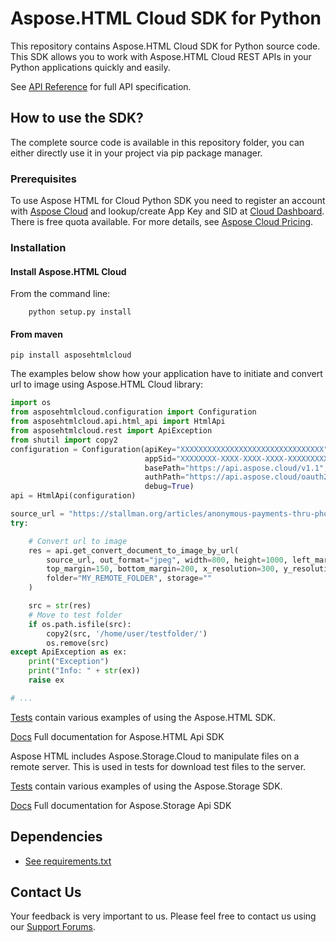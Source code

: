 # Aspose.HTML Cloud SDK for Python
This repository contains Aspose.HTML Cloud SDK for Python source code. This SDK allows you to work with Aspose.HTML Cloud REST APIs in your Python applications quickly and easily.

See [API Reference](https://apireference.aspose.cloud/html/) for full API specification.
## How to use the SDK?
The complete source code is available in this repository folder, you can either directly use it in your project via pip package manager.

### Prerequisites

To use Aspose HTML for Cloud Python SDK you need to register an account with [Aspose Cloud](https://www.aspose.cloud/) and lookup/create App Key and SID at [Cloud Dashboard](https://dashboard.aspose.cloud/#/apps). There is free quota available. For more details, see [Aspose Cloud Pricing](https://purchase.aspose.cloud/pricing).

### Installation

#### Install Aspose.HTML Cloud 

From the command line:
```code
	python setup.py install
```

#### From maven
```code
pip install asposehtmlcloud
```


The examples below show how your application have to initiate and convert url to image using Aspose.HTML Cloud library:
```python
import os
from asposehtmlcloud.configuration import Configuration
from asposehtmlcloud.api.html_api import HtmlApi
from asposehtmlcloud.rest import ApiException
from shutil import copy2
configuration = Configuration(apiKey="XXXXXXXXXXXXXXXXXXXXXXXXXXXXXXXX",
                              appSid="XXXXXXXX-XXXX-XXXX-XXXX-XXXXXXXXXXXX",
                              basePath="https://api.aspose.cloud/v1.1",
                              authPath="https://api.aspose.cloud/oauth2/token",
                              debug=True)
api = HtmlApi(configuration)

source_url = "https://stallman.org/articles/anonymous-payments-thru-phones.html"
try:

    # Convert url to image
    res = api.get_convert_document_to_image_by_url(
        source_url, out_format="jpeg", width=800, height=1000, left_margin=50, right_margin=100,
        top_margin=150, bottom_margin=200, x_resolution=300, y_resolution=300,
        folder="MY_REMOTE_FOLDER", storage=""
    )

    src = str(res)
    # Move to test folder
    if os.path.isfile(src):
        copy2(src, '/home/user/testfolder/')
        os.remove(src)
except ApiException as ex:
    print("Exception")
    print("Info: " + str(ex))
    raise ex

# ...
```

[Tests](./test/) contain various examples of using the Aspose.HTML SDK.

[Docs](./docs/html/_build/html/) Full documentation for Aspose.HTML Api SDK


Aspose HTML includes Aspose.Storage.Cloud to manipulate files on a remote server. This is used in tests for download test files to the server.

[Tests](./teststorageapi/) contain various examples of using the Aspose.Storage SDK.

[Docs](./docs/storage/_build/html/)  Full documentation for Aspose.Storage Api SDK


## Dependencies
- [See requirements.txt](./requirements.txt)


## Contact Us
Your feedback is very important to us. Please feel free to contact us using our [Support Forums](https://forum.aspose.cloud/html).
